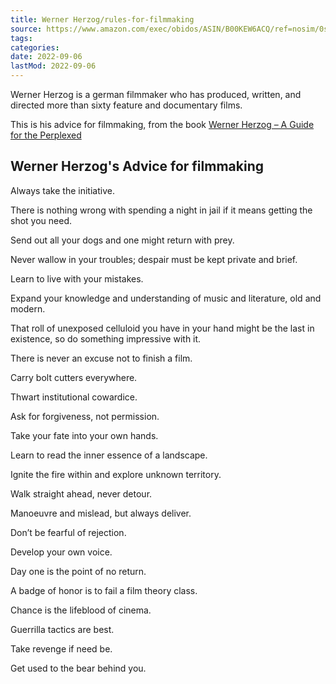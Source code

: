 ```yaml
---
title: Werner Herzog/rules-for-filmmaking
source: https://www.amazon.com/exec/obidos/ASIN/B00KEW6ACQ/ref=nosim/0sil8
tags:
categories:
date: 2022-09-06
lastMod: 2022-09-06
---
```

Werner Herzog is a german filmmaker who has produced, written, and directed more than sixty feature and documentary films.

This is his advice for filmmaking, from the book [Werner Herzog – A Guide for the Perplexed](https://www.amazon.com/dp/B00KEW6ACQ?tag=mus0a-21)

## Werner Herzog's Advice for filmmaking

Always take the initiative.

There is nothing wrong with spending a night in jail if it means getting the shot you need.

Send out all your dogs and one might return with prey.

Never wallow in your troubles; despair must be kept private and brief.

Learn to live with your mistakes.

Expand your knowledge and understanding of music and literature, old and modern.

That roll of unexposed celluloid you have in your hand might be the last in existence, so do something impressive with it.

There is never an excuse not to finish a film.

Carry bolt cutters everywhere.

Thwart institutional cowardice.

Ask for forgiveness, not permission.

Take your fate into your own hands.

Learn to read the inner essence of a landscape.

Ignite the fire within and explore unknown territory.

Walk straight ahead, never detour.

Manoeuvre and mislead, but always deliver.

Don’t be fearful of rejection.

Develop your own voice.

Day one is the point of no return.

A badge of honor is to fail a film theory class.

Chance is the lifeblood of cinema.

Guerrilla tactics are best.

Take revenge if need be.

Get used to the bear behind you.
